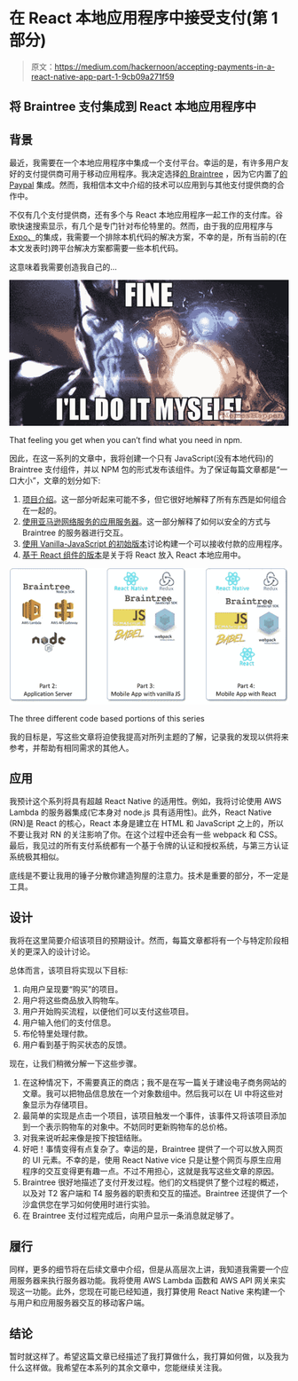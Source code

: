 # 在 React 本地应用程序中接受支付(第 1 部分)

> 原文：<https://medium.com/hackernoon/accepting-payments-in-a-react-native-app-part-1-9cb09a271f59>

## 将 Braintree 支付集成到 React 本地应用程序中

## 背景

最近，我需要在一个本地应用程序中集成一个支付平台。幸运的是，有许多用户友好的支付提供商可用于移动应用程序。我决定选择[的 Braintree](https://www.braintreepayments.com/) ，因为它内置了[的 Paypal](https://hackernoon.com/tagged/paypal) 集成。然而，我相信本文中介绍的技术可以应用到与其他支付提供商的合作中。

不仅有几个支付提供商，还有多个与 React 本地应用程序一起工作的支付库。谷歌快速搜索显示，有几个是专门针对布伦特里的。然而，由于我的应用程序与 [Expo、](https://expo.io)的集成，我需要一个排除本机代码的解决方案，不幸的是，所有当前的(在本文发表时)跨平台解决方案都需要一些本机代码。

这意味着我需要创造我自己的…

![](img/fabd182fc6e23da9cf5a2013f1a7b6db.png)

That feeling you get when you can’t find what you need in npm.

因此，在这一系列的文章中，我将创建一个只有 JavaScript(没有本地代码)的 Braintree 支付组件，并以 NPM 包的形式发布该组件。为了保证每篇文章都是“一口大小”，文章的划分如下:

1.  [项目介绍](/@reginald.johnson/accepting-payments-in-a-react-native-app-part-1-9cb09a271f59)。这一部分听起来可能不多，但它很好地解释了所有东西是如何组合在一起的。
2.  [使用亚马逊网络服务的应用服务器](/@reginald.johnson/accepting-payments-in-a-react-native-app-part-2-b8927487ea9c)。这一部分解释了如何以安全的方式与 Braintree 的服务器进行交互。
3.  [使用 Vanilla-JavaScript 的初始版本](/react-native-training/accepting-payments-in-a-react-native-app-part-3-c22828ecab13)讨论构建一个可以接收付款的应用程序。
4.  [基于 React 组件的版本](/@reginald.johnson/accepting-payments-in-a-react-native-app-part-4-cb4f7c02c193)是关于将 React 放入 React 本地应用中。

![](img/10ad3937217fe860ff9ce0902b8d705d.png)

The three different code based portions of this series

我的目标是，写这些文章将迫使我提高对所列主题的了解，记录我的发现以供将来参考，并帮助有相同需求的其他人。

## 应用

我预计这个系列将具有超越 React Native 的适用性。例如，我将讨论使用 AWS Lambda 的服务器集成(它本身对 node.js 具有适用性)。此外，React Native (RN)是 React 的核心，React 本身是建立在 HTML 和 JavaScript 之上的，所以不要让我对 RN 的关注影响了你。在这个过程中还会有一些 webpack 和 CSS。最后，我见过的所有支付系统都有一个基于令牌的认证和授权系统，与第三方认证系统极其相似。

底线是不要让我用的锤子分散你建造狗屋的注意力。技术是重要的部分，不一定是工具。

## 设计

我将在这里简要介绍该项目的预期设计。然而，每篇文章都将有一个与特定阶段相关的更深入的设计讨论。

总体而言，该项目将实现以下目标:

1.  向用户呈现要“购买”的项目。
2.  用户将这些商品放入购物车。
3.  用户开始购买流程，以便他们可以支付这些项目。
4.  用户输入他们的支付信息。
5.  布伦特里处理付款。
6.  用户看到基于购买状态的反馈。

现在，让我们稍微分解一下这些步骤。

1.  在这种情况下，不需要真正的商店；我不是在写一篇关于建设电子商务网站的文章。我可以把物品信息放在一个对象数组中。然后我可以在 UI 中将这些对象显示为存储项目。
2.  最简单的实现是点击一个项目，该项目触发一个事件，该事件又将该项目添加到一个表示购物车的对象中。不妨同时更新购物车的总价格。
3.  对我来说听起来像是按下按钮结账。
4.  好吧！事情变得有点复杂了。幸运的是，Braintree 提供了一个可以放入网页的 UI 元素。不幸的是，使用 React Native vice 只是让整个网页与原生应用程序的交互变得更有趣一点。不过不用担心，这就是我写这些文章的原因。
5.  Braintree 很好地描述了支付开发过程。他们的文档提供了整个过程的概述，以及对 T2 客户端和 T4 服务器的职责和交互的描述。Braintree 还提供了一个沙盒供您在学习如何使用时进行实验。
6.  在 Braintree 支付过程完成后，向用户显示一条消息就足够了。

## 履行

同样，更多的细节将在后续文章中介绍，但是从高层次上讲，我知道我需要一个应用服务器来执行服务器功能。我将使用 AWS Lambda 函数和 AWS API 网关来实现这一功能。此外，您现在可能已经知道，我打算使用 React Native 来构建一个与用户和应用服务器交互的移动客户端。

## 结论

暂时就这样了。希望这篇文章已经描述了我打算做什么，我打算如何做，以及我为什么这样做。我希望在本系列的其余文章中，您能继续关注我。